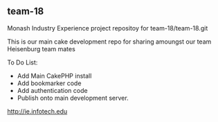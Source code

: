 ## team-18

Monash Industry Experience project repositoy for team-18/team-18.git

This is our main cake development repo for sharing amoungst our team Heisenburg team mates

To Do List:
* Add Main CakePHP install
* Add bookmarker code
* Add authentication code
* Publish onto main development server.

http://ie.infotech.edu
